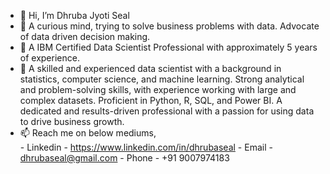 - 👋 Hi, I’m Dhruba Jyoti Seal
- 👀 A curious mind, trying to solve business problems with data. Advocate of data driven decision making.
- 🌱 A IBM Certified Data Scientist Professional with approximately 5 years of experience.
- 💞️ A skilled and experienced data scientist with a background in statistics, computer science, and machine learning. Strong analytical and problem-solving skills, with experience working with large and complex datasets. Proficient in Python, R, SQL, and Power BI. A dedicated and results-driven professional with a passion for using data to drive business growth.
- 📫 Reach me on below mediums,\
           - Linkedin - https://www.linkedin.com/in/dhrubaseal
           - Email - dhrubaseal@gmail.com
           - Phone - +91 9007974183

<!---
dhrubaseal/dhrubaseal is a ✨ special ✨ repository because its `README.md` (this file) appears on your GitHub profile.
You can click the Preview link to take a look at your changes.
--->
